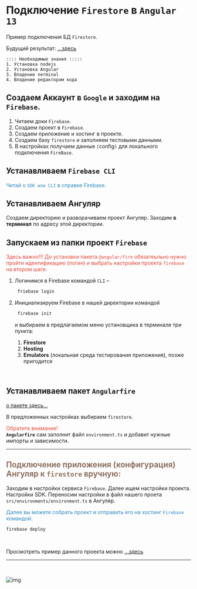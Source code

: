 # Подключение `Firestore` в `Angular 13`

Пример подключения БД `Firestore`.

Будущий результат: […здесь](https://a374ru-test.web.app)

    :::: Необходимые знания :::::
    1. Установка nodejs
    2. Установка Angular
    3. Владение nerminal
    4. Владение редактором кода

## Создаем Аккаунт в `Google` и заходим на `Firebase`.

1. Читаем доки `Firebase`.
1. Создаем проект в `Firebase`.
1. Создаем приложение и хостинг в проекте.
1. Создаем базу `firestore` и заполняем тестовыми данными.
1. В настройках получаем данные `(`config`)` для локального подключения `FireBase`.

## Устанавливаем `Firebase CLI`

<span style="color: #2C87BF;">Читай о `SDK или CLI` в справке Firebase.

## Устанавливаем Ангуляр

Создаем директорию и разворачиваем проект Ангуляр. Заходим **в терминал** по адресу этой директории.

## Запускаем из папки проект `Firebase`

<span style="color: #e34234;">Здесь важно!!! До установки пакета `@angular/fire` обязатеьльно нужно пройти идентификацию (логин) и выбрать настройки проекта `firebase` на втором шаге.

1. Логинимся в Firebase командой `CLI` –
   ```sh
    friebase login
   ```
2. Инициализируем Firebase в нашей директории командой

   ```sh
    firebase init
   ```

   и выбираем в предлагаемом меню установщика в терминале три пункта:

   1. **Firestore**
   2. **Hosting**
   3. **Emulators** (локальная среда тестирования приложения), позже пригодится

<br>

## Устанавливаем пакет `Angularfire`

[о пакете здесь…](https://github.com/angular/angularfire)

В предложенных настройках выбираем `firestore`.

<span style="color: #e34234;">Обратите внимание! </span><br /> **`Angularfire`** сам заполнит файл `environment.ts` и добавит нужные импорты и зависимости.

<hr>

## <span style="color: #8F7161;">Подключение приложения (конфигурация) Ангуляр к `firestore` вручную:

Заходим в настройки сервиса `Firebase`. Далее ищем настройки проекта. Настройки SDK. Переносим настройки в файл нашего проета `src/environments/environment.ts` в Ангуляр.

<span style="color: #2C87BF;">Далее вы можете собрать проект и отправить его на хостинг `Firebase` командой:

```sh
firebase deploy
```

<br>

Просмотреть пример данного проекта можно […здесь](https://a374ru-test.web.app)

<hr>
<br>

![img](https://1.bp.blogspot.com/-hOxN5KX2KfY/YPplNP_w6xI/AAAAAAAAGz0/nNxSLwD5lnQhvFnce_DzmIoSRWyY9A3QACLcBGAsYHQ/s800/theend-beats.png)
